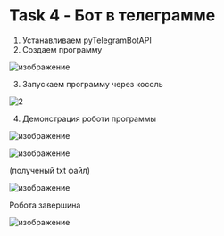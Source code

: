 # Task 4 - Бот в телеграмме
1) Устанавливаем pyTelegramBotAPI
2) Создаем программу

![изображение](https://user-images.githubusercontent.com/85671565/123330493-c2f20500-d546-11eb-8562-d02a1ee84548.png)

3) Запускаем программу через косоль

![2](https://user-images.githubusercontent.com/85671565/123330763-1bc19d80-d547-11eb-802a-38cff557dafd.PNG)

4) Демонстрация роботи программы

![изображение](https://user-images.githubusercontent.com/85671565/123330312-87efd180-d546-11eb-826f-39531286206f.png)

![изображение](https://user-images.githubusercontent.com/85671565/123331067-73600900-d547-11eb-878b-1a5b1f6c2d8e.png)

(полученый txt файл)

![изображение](https://user-images.githubusercontent.com/85671565/123331102-7e1a9e00-d547-11eb-97b3-e63ba5358750.png)

Робота завершина

![изображение](https://user-images.githubusercontent.com/85671565/123331229-b02c0000-d547-11eb-9fb7-4e9d9574155d.png)
